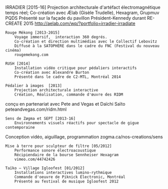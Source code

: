 IRRADIER [2015-16]
		Projection architecturale d'artéfact électromagnétique temps réel;
		Co-création avec Ælab (Gisèle Trudelle),  Hexagram, Grupmuv PQDS
		Présenté sur la façade du pavillon Président-Kennedy durant RE-CREATE 2015
		http://aelab.com/wp/?portfolio=irradier-irradiate

	Rouge Mékong [2013-2015]
		Voyage immersif,  interaction 360 degrés.
		Co-création et direction multimédias avec le Collectif Lebovitz
		Diffusé à la SATOPHÈRE dans le cadre du FNC (Festival du nouveau cinéma)
		rougemekong.com

	RUSH [2014]
		Installation vidéo critique pour pédaliers interactifs
		Co-création avec Alexandre Burton
		Présenté dans le cadre de C2-MTL, Montréal 2014

	Pédalier à images  [2013]
		Projection architecturale interactive
		Création, Réalisation, commande d'œuvre des RIDM
conçu en partenariat avec Pete and Vegas et Daïchi Saïto
		peteandvegas.com/ridm.html

	Sens de Zøgma et SEPT [2013-16]
		Environnements visuels réactifs pour spectacle de gigue contemporaine
Conception vidéo,  aiguillage, programmation
		zogma.ca/nos-creations/sens

	Mise à terre pour sculpteur de filtre [05/2012]
		Performance sonore électroacoustique
		Récipiendaire de la bourse Sennheiser Hexagram
		vimeo.com/44742426

	Taïko – Village Igloofest [01/2012]
		Installations interactives lumino-rythmique
		Commande d'oeuvre de Piknick Électronic, Montréal
		Présenté au festival de musique Igloofest 2012
